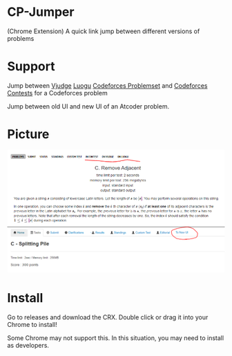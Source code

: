 # CP-Jumper
(Chrome Extension) A quick link jump between different versions of problems
# Support
Jump between [Vjudge](https://www.vjudge.net) [Luogu](https://www.luogu.com.cn) [Codeforces Problemset](https://codeforces.com/problemset) and [Codeforces Contests](https://www.codeforces.com/contests) for a Codeforces problem

Jump between old UI and new UI of an Atcoder problem.
# Picture
![p1](p1.PNG)
![p2](p2.PNG)
# Install
Go to releases and download the CRX. Double click or drag it into your Chrome to install! 

Some Chrome may not support this. In this situation, you may need to install as developers.
